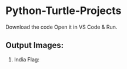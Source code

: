 # Python-Turtle-Projects

Download the code Open it in VS Code & Run.

## Output Images:

1. India Flag:

